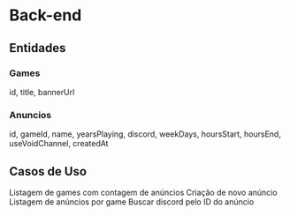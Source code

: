 # Back-end
## Entidades

### Games
id,
title,
bannerUrl

### Anuncios
id,
gameId,
name,
yearsPlaying,
discord,
weekDays,
hoursStart,
hoursEnd,
useVoidChannel,
createdAt


## Casos de Uso

Listagem de games com contagem de anúncios
Criação de novo anúncio
Listagem de anúncios por game
Buscar discord pelo ID do anúncio